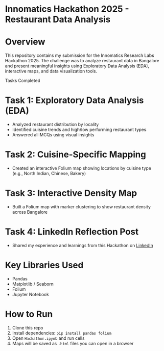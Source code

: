 # Innomatics Hackathon 2025 - Restaurant Data Analysis

# Overview
This repository contains my submission for the Innomatics Research Labs Hackathon 2025. The challenge was to analyze restaurant data in Bangalore and present meaningful insights using Exploratory Data Analysis (EDA), interactive maps, and data visualization tools.

Tasks Completed

# Task 1: Exploratory Data Analysis (EDA)
- Analyzed restaurant distribution by locality
- Identified cuisine trends and high/low performing restaurant types
- Answered all MCQs using visual insights

# Task 2: Cuisine-Specific Mapping
- Created an interactive Folium map showing locations by cuisine type (e.g., North Indian, Chinese, Bakery)

# Task 3: Interactive Density Map
- Built a Folium map with marker clustering to show restaurant density across Bangalore

# Task 4: LinkedIn Reflection Post
- Shared my experience and learnings from this Hackathon on [LinkedIn](https://linkedin.com)

# Key Libraries Used
- Pandas
- Matplotlib / Seaborn
- Folium
- Jupyter Notebook

# How to Run
1. Clone this repo
2. Install dependencies: `pip install pandas folium`
3. Open `Hackathon.ipynb` and run cells
4. Maps will be saved as `.html` files you can open in a browser
